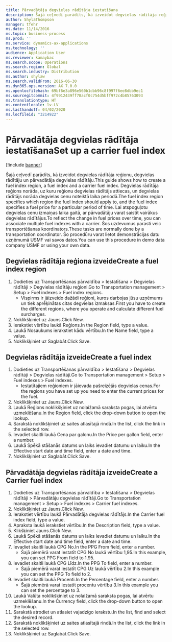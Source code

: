 ```yaml
---
title: Pārvadātāja degvielas rādītāja iestatīšana
description: Šajā ceļvedī parādīts, kā izveidot degvielas rādītāja reģionu, degvielas rādītāju un pārvadātāja degvielas rādītāju.
author: ShylaThompson
manager: tfehr
ms.date: 11/14/2016
ms.topic: business-process
ms.prod: ''
ms.service: dynamics-ax-applications
ms.technology: ''
audience: Application User
ms.reviewer: kamaybac
ms.search.scope: Operations
ms.search.region: Global
ms.search.industry: Distribution
ms.author: shylaw
ms.search.validFrom: 2016-06-30
ms.dyn365.ops.version: AX 7.0.0
ms.openlocfilehash: 69bf6e3a896e560b1dbb96c8f997f6ee8dbb9ec1
ms.sourcegitcommit: 4f9912439ff78acf0c754d5bff972c4b85763093
ms.translationtype: HT
ms.contentlocale: lv-LV
ms.lasthandoff: 04/02/2020
ms.locfileid: "3214922"
---
```

# <a name="set-up-a-carrier-fuel-index"></a><span data-ttu-id="1f55d-103">Pārvadātāja degvielas rādītāja iestatīšana</span><span class="sxs-lookup"><span data-stu-id="1f55d-103">Set up a carrier fuel index</span></span>

[!include [banner](../../includes/banner.md)]

<span data-ttu-id="1f55d-104">Šajā ceļvedī parādīts, kā izveidot degvielas rādītāja reģionu, degvielas rādītāju un pārvadātāja degvielas rādītāju.</span><span class="sxs-lookup"><span data-stu-id="1f55d-104">This guide shows how to create a fuel index region, a fuel index and a carrier fuel index.</span></span> <span data-ttu-id="1f55d-105">Degvielas rādītāja reģions norāda, uz kuru reģionu degvielas rādītājs attiecas, un degvielas rādītājs norāda degvielas cenu noteiktā laika periodā.</span><span class="sxs-lookup"><span data-stu-id="1f55d-105">The fuel index region specifies which region the fuel index should apply to, and the fuel index specifies a fuel price for a particular period of time.</span></span> <span data-ttu-id="1f55d-106">Lai atspoguļotu degvielas cenu izmaiņas laika gaitā, ar pārvadātāju varat saistīt vairākus degvielas rādītājus.</span><span class="sxs-lookup"><span data-stu-id="1f55d-106">To reflect the change in fuel prices over time, you can associate multiple fuel indexes with a carrier.</span></span>  <span data-ttu-id="1f55d-107">Šos uzdevumus parasti veic transportēšanas koordinators.</span><span class="sxs-lookup"><span data-stu-id="1f55d-107">These tasks are normally done by a transportation coordinator.</span></span> <span data-ttu-id="1f55d-108">Šo procedūru varat lietot demonstrācijas datu uzņēmumā USMF vai savos datos.</span><span class="sxs-lookup"><span data-stu-id="1f55d-108">You can use this procedure in demo data company USMF or using your own data.</span></span>


## <a name="create-a-fuel-index-region"></a><span data-ttu-id="1f55d-109">Degvielas rādītāja reģiona izveide</span><span class="sxs-lookup"><span data-stu-id="1f55d-109">Create a fuel index region</span></span>
1. <span data-ttu-id="1f55d-110">Dodieties uz Transportēšanas pārvaldība > Iestatīšana > Degvielas rādītāji > Degvielas rādītāju reģioni.</span><span class="sxs-lookup"><span data-stu-id="1f55d-110">Go to Transportation management > Setup > Fuel indexes > Fuel index regions.</span></span>
    * <span data-ttu-id="1f55d-111">Vispirms ir jāizveido dažādi reģioni, kuros darbojas jūsu uzņēmums un tiek aprēķinātas citas degvielas izmaksas.</span><span class="sxs-lookup"><span data-stu-id="1f55d-111">First you have to create the different regions, where you operate and calculate different fuel surcharges.</span></span>  
2. <span data-ttu-id="1f55d-112">Noklikšķiniet uz Jauns.</span><span class="sxs-lookup"><span data-stu-id="1f55d-112">Click New.</span></span>
3. <span data-ttu-id="1f55d-113">Ierakstiet vērtību laukā Reģions.</span><span class="sxs-lookup"><span data-stu-id="1f55d-113">In the Region field, type a value.</span></span>
4. <span data-ttu-id="1f55d-114">Laukā Nosaukums ierakstiet kādu vērtību.</span><span class="sxs-lookup"><span data-stu-id="1f55d-114">In the Name field, type a value.</span></span>
5. <span data-ttu-id="1f55d-115">Noklikšķiniet uz Saglabāt.</span><span class="sxs-lookup"><span data-stu-id="1f55d-115">Click Save.</span></span>

## <a name="create-a-fuel-index"></a><span data-ttu-id="1f55d-116">Degvielas rādītāja izveide</span><span class="sxs-lookup"><span data-stu-id="1f55d-116">Create a fuel index</span></span>
1. <span data-ttu-id="1f55d-117">Dodieties uz Transportēšanas pārvaldība > Iestatīšana > Degvielas rādītāji > Degvielas rādītāji.</span><span class="sxs-lookup"><span data-stu-id="1f55d-117">Go to Transportation management > Setup > Fuel indexes > Fuel indexes.</span></span>
    * <span data-ttu-id="1f55d-118">Iestatītajiem reģioniem ir jāievada pašreizējās degvielas cenas.</span><span class="sxs-lookup"><span data-stu-id="1f55d-118">For the regions you have set up you need to enter the current prices for the fuel.</span></span>  
2. <span data-ttu-id="1f55d-119">Noklikšķiniet uz Jauns.</span><span class="sxs-lookup"><span data-stu-id="1f55d-119">Click New.</span></span>
3. <span data-ttu-id="1f55d-120">Laukā Reģions noklikšķiniet uz nolaižamā saraksta pogas, lai atvērtu uzmeklēšanu.</span><span class="sxs-lookup"><span data-stu-id="1f55d-120">In the Region field, click the drop-down button to open the lookup.</span></span>
4. <span data-ttu-id="1f55d-121">Sarakstā noklikšķiniet uz saites atlasītajā rindā.</span><span class="sxs-lookup"><span data-stu-id="1f55d-121">In the list, click the link in the selected row.</span></span>
5. <span data-ttu-id="1f55d-122">Ievadiet skaitli laukā Cena par galonu.</span><span class="sxs-lookup"><span data-stu-id="1f55d-122">In the Price per gallon field, enter a number.</span></span>
6. <span data-ttu-id="1f55d-123">Laukā Spēkā stāšanās datums un laiks ievadiet datumu un laiku.</span><span class="sxs-lookup"><span data-stu-id="1f55d-123">In the Effective start date and time field, enter a date and time.</span></span>
7. <span data-ttu-id="1f55d-124">Noklikšķiniet uz Saglabāt.</span><span class="sxs-lookup"><span data-stu-id="1f55d-124">Click Save.</span></span>

## <a name="create-a-carrier-fuel-index"></a><span data-ttu-id="1f55d-125">Pārvadātāja degvielas rādītāja izveide</span><span class="sxs-lookup"><span data-stu-id="1f55d-125">Create a Carrier fuel index</span></span>
1. <span data-ttu-id="1f55d-126">Dodieties uz Transportēšanas pārvaldība > Iestatīšana > Degvielas rādītāji > Pārvadātāju degvielas rādītāji.</span><span class="sxs-lookup"><span data-stu-id="1f55d-126">Go to Transportation management > Setup > Fuel indexes > Carrier fuel indexes.</span></span>
2. <span data-ttu-id="1f55d-127">Noklikšķiniet uz Jauns.</span><span class="sxs-lookup"><span data-stu-id="1f55d-127">Click New.</span></span>
3. <span data-ttu-id="1f55d-128">Ierakstiet vērtību laukā Pārvadātāja degvielas rādītājs.</span><span class="sxs-lookup"><span data-stu-id="1f55d-128">In the Carrier fuel index field, type a value.</span></span>
4. <span data-ttu-id="1f55d-129">Apraksta laukā ierakstiet vērtību.</span><span class="sxs-lookup"><span data-stu-id="1f55d-129">In the Description field, type a value.</span></span>
5. <span data-ttu-id="1f55d-130">Klikšķiniet Jauns.</span><span class="sxs-lookup"><span data-stu-id="1f55d-130">Click New.</span></span>
6. <span data-ttu-id="1f55d-131">Laukā Spēkā stāšanās datums un laiks ievadiet datumu un laiku.</span><span class="sxs-lookup"><span data-stu-id="1f55d-131">In the Effective start date and time field, enter a date and time.</span></span>
7. <span data-ttu-id="1f55d-132">Ievadiet skaitli laukā CPG No.</span><span class="sxs-lookup"><span data-stu-id="1f55d-132">In the PPG From field, enter a number.</span></span>
    * <span data-ttu-id="1f55d-133">Šajā piemērā varat iestatīt CPG No laukā vērtību 1,95.</span><span class="sxs-lookup"><span data-stu-id="1f55d-133">In this example, you can set PPG From field to 1.95.</span></span>  
8. <span data-ttu-id="1f55d-134">Ievadiet skaitli laukā CPG Līdz.</span><span class="sxs-lookup"><span data-stu-id="1f55d-134">In the PPG To field, enter a number.</span></span>
    * <span data-ttu-id="1f55d-135">Šajā piemērā varat iestatīt CPG Uz laukā vērtību 2.</span><span class="sxs-lookup"><span data-stu-id="1f55d-135">In this example you can set the PPG To field to 2.</span></span>  
9. <span data-ttu-id="1f55d-136">Ievadiet skaitli laukā Procenti.</span><span class="sxs-lookup"><span data-stu-id="1f55d-136">In the Percentage field, enter a number.</span></span>
    * <span data-ttu-id="1f55d-137">Šajā piemērā varat iestatīt procentu vērtību 3.</span><span class="sxs-lookup"><span data-stu-id="1f55d-137">In this example you can set the percentage to 3.</span></span>  
10. <span data-ttu-id="1f55d-138">Laukā Valūta noklikšķiniet uz nolaižamā saraksta pogas, lai atvērtu uzmeklēšanu.</span><span class="sxs-lookup"><span data-stu-id="1f55d-138">In the Currency field, click the drop-down button to open the lookup.</span></span>
11. <span data-ttu-id="1f55d-139">Sarakstā atrodiet un atlasiet vajadzīgo ierakstu.</span><span class="sxs-lookup"><span data-stu-id="1f55d-139">In the list, find and select the desired record.</span></span>
12. <span data-ttu-id="1f55d-140">Sarakstā noklikšķiniet uz saites atlasītajā rindā.</span><span class="sxs-lookup"><span data-stu-id="1f55d-140">In the list, click the link in the selected row.</span></span>
13. <span data-ttu-id="1f55d-141">Noklikšķiniet uz Saglabāt.</span><span class="sxs-lookup"><span data-stu-id="1f55d-141">Click Save.</span></span>

